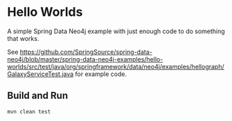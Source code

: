 Hello Worlds
============

A simple Spring Data Neo4j example with just enough code to do something that works.

See https://github.com/SpringSource/spring-data-neo4j/blob/master/spring-data-neo4j-examples/hello-worlds/src/test/java/org/springframework/data/neo4j/examples/hellograph/GalaxyServiceTest.java for example code.

Build and Run
-------------

`mvn clean test`

